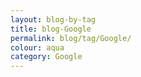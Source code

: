 ```yaml
---
layout: blog-by-tag
title: blog-Google
permalink: blog/tag/Google/
colour: aqua
category: Google
---
```

